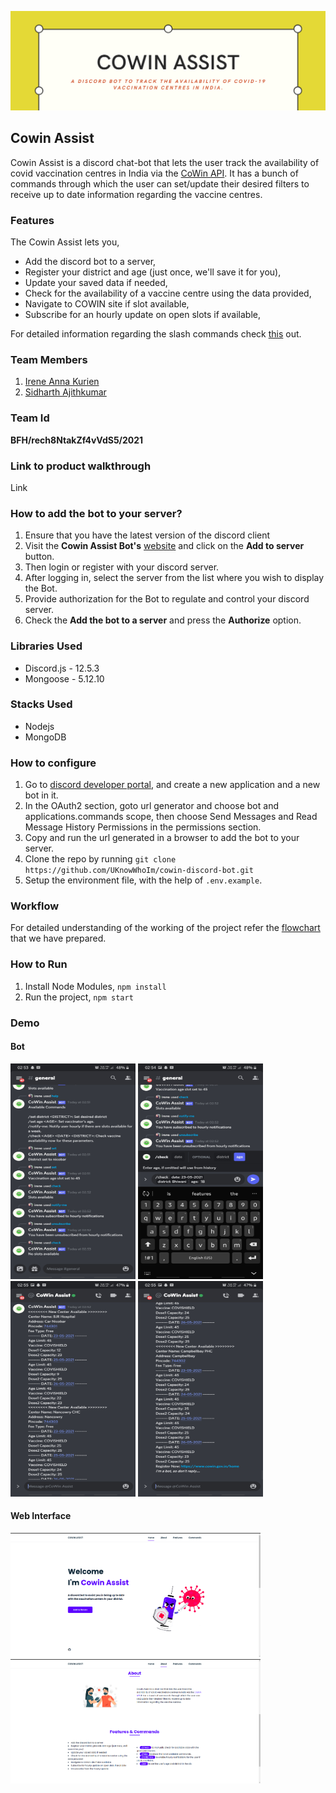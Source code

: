 ![Cowin Assist](images/header.png)

## Cowin Assist

Cowin Assist is a discord chat-bot that lets the user track the availability of covid vaccination centres in India via the [CoWin API](https://apisetu.gov.in/public/api/cowin#/). It has a bunch of commands through which the user can set/update their desired filters to receive up to date information regarding the vaccine centres.

### Features

The Cowin Assist lets you,

-   Add the discord bot to a server,
-   Register your district and age (just once, we'll save it for you),
-   Update your saved data if needed,
-   Check for the availability of a vaccine centre using the data provided,
-   Navigate to COWIN site if slot available,
-   Subscribe for an hourly update on open slots if available,

For detailed information regarding the slash commands check [this](commands/README.md) out.

### Team Members

1. [Irene Anna Kurien](https://github.com/irenekurien)
2. [Sidharth Ajithkumar](https://github.com/UKnowWhoIm)

### Team Id

**BFH/rech8NtakZf4vVdS5/2021**

### Link to product walkthrough

Link

### How to add the bot to your server?

1. Ensure that you have the latest version of the discord client
2. Visit the **Cowin Assist Bot's** [website](https://cowin-discord-bot-1.uknowwhoim.repl.co/) and click on the **Add to server** button.
3. Then login or register with your discord server.
4. After logging in, select the server from the list where you wish to display the Bot.
5. Provide authorization for the Bot to regulate and control your discord server.
6. Check the **Add the bot to a server** and press the **Authorize** option.


### Libraries Used

- Discord.js - 12.5.3
- Mongoose - 5.12.10

### Stacks Used

- Nodejs
- MongoDB

### How to configure

1. Go to [discord developer portal](https://discord.com/developers/applications), and create a new application and a new bot in it.
2. In the OAuth2 section, goto url generator and choose bot and applications.commands scope, then choose Send Messages and Read Message History Permissions in the permissions section.
3. Copy and run the url generated in a browser to add the bot to your server.
4. Clone the repo by running `git clone https://github.com/UKnowWhoIm/cowin-discord-bot.git`
5. Setup the environment file, with the help of `.env.example`.

### Workflow

For detailed understanding of the working of the project refer the [flowchart](images/flowchart.jpg) that we have prepared.

### How to Run

1. Install Node Modules, `npm install`
2. Run the project, `npm start`

### Demo

#### Bot

<div float="left">
    <img src="images/1.jpg"  width="200" height="345">
    <img src="images/4.jpg" width="200" height="345">
    <img src="images/2.jpg" width="200" height="345">
    <img src="images/3.jpg" width="200" height="345">
</div>

#### Web Interface

<div float="left">
    <img src="images/web1.png" width="400">
    <img src="images/web2.png" width="400">
</div>
